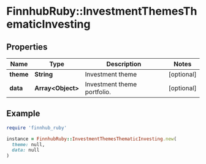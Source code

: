 # FinnhubRuby::InvestmentThemesThematicInvesting

## Properties

| Name | Type | Description | Notes |
| ---- | ---- | ----------- | ----- |
| **theme** | **String** | Investment theme | [optional] |
| **data** | **Array&lt;Object&gt;** | Investment theme portfolio. | [optional] |

## Example

```ruby
require 'finnhub_ruby'

instance = FinnhubRuby::InvestmentThemesThematicInvesting.new(
  theme: null,
  data: null
)
```

